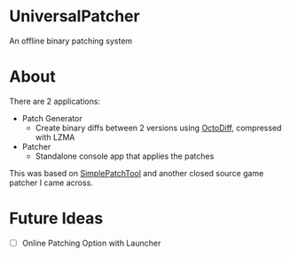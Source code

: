 # UniversalPatcher
An offline binary patching system

# About
There are 2 applications:
- Patch Generator
  - Create binary diffs between 2 versions using [OctoDiff](https://github.com/OctopusDeploy/Octodiff), compressed with LZMA
- Patcher
  - Standalone console app that applies the patches
 
This was based on [SimplePatchTool](https://github.com/yasirkula/SimplePatchTool) and another closed source game patcher I came across.


# Future Ideas
  - [ ] Online Patching Option with Launcher
